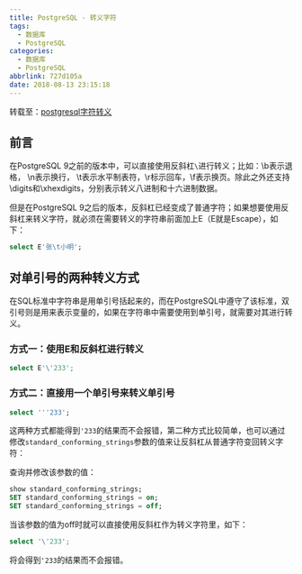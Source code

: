 ```yaml
---
title: PostgreSQL - 转义字符
tags:
  - 数据库
  - PostgreSQL
categories:
  - 数据库
  - PostgreSQL
abbrlink: 727d105a
date: 2018-08-13 23:15:18
---
```

转载至：[postgresql字符转义](https://blog.csdn.net/hatofdragon/article/details/54601121)

## 前言

在PostgreSQL 9之前的版本中，可以直接使用反斜杠`\`进行转义；比如：\b表示退格， \n表示换行， \t表示水平制表符，\r标示回车，\f表示换页。除此之外还支持\digits和\xhexdigits，分别表示转义八进制和十六进制数据。

但是在PostgreSQL 9之后的版本，反斜杠已经变成了普通字符；如果想要使用反斜杠来转义字符，就必须在需要转义的字符串前面加上E（E就是Escape），如下：

```sql
select E'张\t小明';
```
<!-- more -->

## 对单引号的两种转义方式

在SQL标准中字符串是用单引号括起来的，而在PostgreSQL中遵守了该标准，双引号则是用来表示变量的，如果在字符串中需要使用到单引号，就需要对其进行转义。

### 方式一：使用E和反斜杠进行转义

```sql
select E'\'233';
```

### 方式二：直接用一个单引号来转义单引号

```sql
select '''233';
```

这两种方式都能得到`'233`的结果而不会报错，第二种方式比较简单，也可以通过修改`standard_conforming_strings`参数的值来让反斜杠从普通字符变回转义字符：

查询并修改该参数的值：

```sql
show standard_conforming_strings;
SET standard_conforming_strings = on;
SET standard_conforming_strings = off;
```

当该参数的值为off时就可以直接使用反斜杠作为转义字符里，如下：

```sql
select '\'233';
```

将会得到`'233`的结果而不会报错。